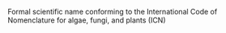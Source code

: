 Formal scientific name conforming to the International Code of Nomenclature for algae, fungi, and plants (ICN)

